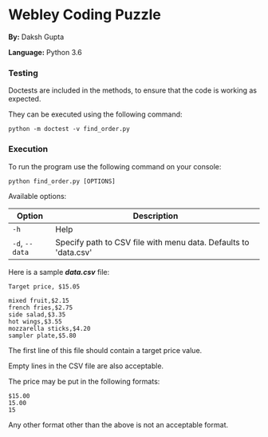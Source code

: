 # Webley Coding Puzzle

**By:** Daksh Gupta

**Language:** Python 3.6

### Testing

Doctests are included in the methods, to ensure that the code is working as expected.

They can be executed using the following command:
```shell
python -m doctest -v find_order.py
```

### Execution

To run the program use the following command on your console:
```shell
python find_order.py [OPTIONS]
```

Available options:

Option | Description
--- | ---
`-h` | Help
`-d`, `--data` | Specify path to CSV file with menu data. Defaults to 'data.csv'

Here is a sample **_data.csv_** file:
```
Target price, $15.05

mixed fruit,$2.15
french fries,$2.75
side salad,$3.35
hot wings,$3.55
mozzarella sticks,$4.20
sampler plate,$5.80
```
The first line of this file should contain a target price value.

Empty lines in the CSV file are also acceptable.

The price may be put in the following formats:
```
$15.00
15.00
15
```
Any other format other than the above is not an acceptable format.